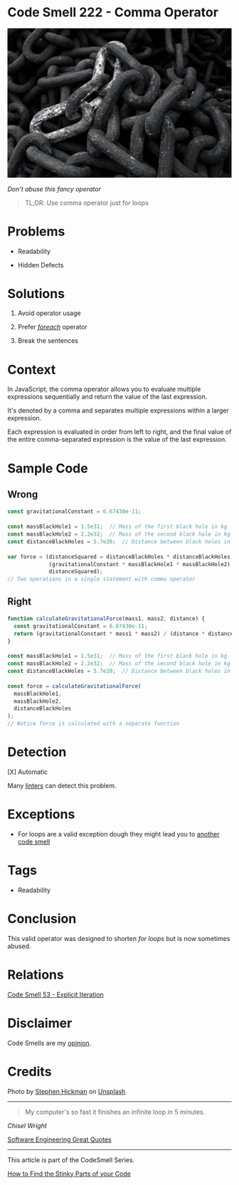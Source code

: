 # Code Smell 222 - Comma Operator
            
![Code Smell 222 - Comma Operator](Code%20Smell%20222%20-%20Comma%20Operator.jpg)

*Don't abuse this fancy operator*

> TL;DR: Use comma operator just for loops

# Problems

- Readability

- Hidden Defects

# Solutions

1. Avoid operator usage

2. Prefer *[foreach](https://github.com/mcsee/Software-Design-Articles/tree/main/Articles/Code%20Smells/Code%20Smell%2053%20-%20Explicit%20Iteration/readme.md)* operator

3. Break the sentences

# Context

In JavaScript, the comma operator allows you to evaluate multiple expressions sequentially and return the value of the last expression.

It's denoted by a comma and separates multiple expressions within a larger expression.

Each expression is evaluated in order from left to right, and the final value of the entire comma-separated expression is the value of the last expression.

# Sample Code

## Wrong

[Gist Url]: # (https://gist.github.com/mcsee/b18abdb155a811f6f3f694b079837330)
```javascript
const gravitationalConstant = 6.67430e-11;

const massBlackHole1 = 1.5e31;  // Mass of the first black hole in kg
const massBlackHole2 = 2.2e32;  // Mass of the second black hole in kg
const distanceBlackHoles = 5.7e20;  // Distance between black holes in meters

var force = (distanceSquared = distanceBlackHoles * distanceBlackHoles,
             (gravitationalConstant * massBlackHole1 * massBlackHole2) /
             distanceSquared);
// Two operations in a single statement with comma operator  
```

## Right

[Gist Url]: # (https://gist.github.com/mcsee/3a928ca6aa06e70c0f20d40487c6bad9)
```javascript
function calculateGravitationalForce(mass1, mass2, distance) {
  const gravitationalConstant = 6.67430e-11;
  return (gravitationalConstant * mass1 * mass2) / (distance * distance);  
}

const massBlackHole1 = 1.5e31;  // Mass of the first black hole in kg
const massBlackHole2 = 2.2e32;  // Mass of the second black hole in kg
const distanceBlackHoles = 5.7e20;  // Distance between black holes in meters

const force = calculateGravitationalForce(
  massBlackHole1,
  massBlackHole2,
  distanceBlackHoles
);
// Notice force is calculated with a separate function
```

# Detection

[X] Automatic 

Many [linters](https://rules.sonarsource.com/javascript/RSPEC-878/) can detect this problem.

# Exceptions

- For loops are a valid exception dough they might lead you to [another code smell](https://github.com/mcsee/Software-Design-Articles/tree/main/Articles/Code%20Smells/Code%20Smell%2053%20-%20Explicit%20Iteration/readme.md)

# Tags

- Readability

# Conclusion

This valid operator was designed to shorten *for loops* but is now sometimes abused.

# Relations

[Code Smell 53 - Explicit Iteration](https://github.com/mcsee/Software-Design-Articles/tree/main/Articles/Code%20Smells/Code%20Smell%2053%20-%20Explicit%20Iteration/readme.md)

# Disclaimer

Code Smells are my [opinion](https://github.com/mcsee/Software-Design-Articles/tree/main/Articles/Blogging/I%20Wrote%20More%20than%2090%20Articles%20on%202021%20Here%20is%20What%20I%20Learned/readme.md).

# Credits
Photo by [Stephen Hickman](https://unsplash.com/@stevo6960) on [Unsplash](https://unsplash.com/photos/YmNrPi4FfLU)
    
* * *

> My computer's so fast it finishes an infinite loop in 5 minutes.

_Chisel Wright_
 
[Software Engineering Great Quotes](https://github.com/mcsee/Software-Design-Articles/tree/main/Articles/Quotes/Software%20Engineering%20Great%20Quotes/readme.md)

* * *

This article is part of the CodeSmell Series.

[How to Find the Stinky Parts of your Code](https://github.com/mcsee/Software-Design-Articles/tree/main/Articles/Code%20Smells/How%20to%20Find%20the%20Stinky%20parts%20of%20your%20Code/readme.md)